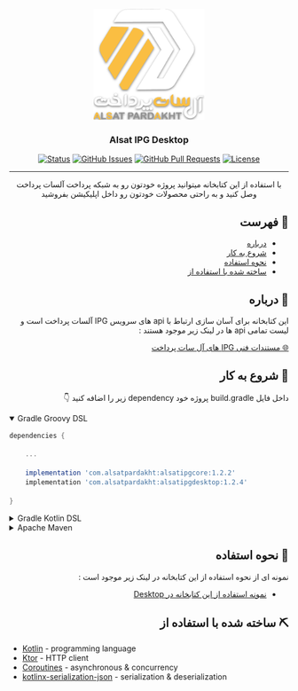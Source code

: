 <p align="center">
  <a href="" rel="noopener">
 <img width=200px height=200px src="./logo.png" alt="Project logo"></a>
</p>

<h3 align="center">Alsat IPG Desktop</h3>

<div align="center">


[![Status](https://img.shields.io/badge/status-active-success.svg)]()
[![GitHub Issues](https://img.shields.io/github/issues/AlsatPardakht/AlsatIPGDesktop.svg)](https://github.com/AlsatPardakht/AlsatIPGDesktop/issues)
[![GitHub Pull Requests](https://img.shields.io/github/issues-pr/AlsatPardakht/AlsatIPGDesktop.svg)](https://github.com/AlsatPardakht/AlsatIPGDesktop/pulls)
[![License](https://img.shields.io/badge/license-MIT-blue.svg)](/LICENSE)

</div>

---

<p align="center">با استفاده از این کتابخانه میتوانید پروژه خودتون رو به شبکه پرداخت آلسات پرداخت وصل کنید و به راحتی محصولات خودتون رو داخل اپلیکیشن بفروشید
    <br> 
</p>

<div dir="rtl">

## 📝 فهرست

- [درباره](#about)
- [شروع به کار](#getting_started)
- [نحوه استفاده](#usage)
- [ساخته شده با استفاده از](#built_using)

## 🧐 درباره <a name = "about"></a>
<p dir="rtl">
این کتابخانه برای آسان سازی ارتباط با api های سرویس IPG آلسات پرداخت است و لیست تمامی api ها در لینک زیر موجود هستند  :
</p>
<a href="https://www.alsatpardakht.com/TechnicalDocumentation/191">🌐 مستندات فنی IPG های آل سات پرداخت</a><br>

## 🏁 شروع به کار <a name = "getting_started"></a>

داخل فایل build.gradle پروژه خود dependency زیر را اضافه کنید 👇

</div>

<details open>
    <summary>Gradle Groovy DSL</summary>

```gradle
dependencies {

    ...

    implementation 'com.alsatpardakht:alsatipgcore:1.2.2'
    implementation 'com.alsatpardakht:alsatipgdesktop:1.2.4'

}
```

</details>

<details>
    <summary>Gradle Kotlin DSL</summary>

```Kotlin
implementation("com.alsatpardakht:alsatipgcore:1.2.2")
implementation("com.alsatpardakht:alsatipgdesktop:1.2.4")
```

</details>

<details>
    <summary>Apache Maven</summary>

```XML
<dependency>
  <groupId>com.alsatpardakht</groupId>
  <artifactId>alsatipgcore</artifactId>
  <version>1.2.2</version>
</dependency>

<dependency>
  <groupId>com.alsatpardakht</groupId>
  <artifactId>alsatipgdesktop</artifactId>
  <version>1.2.4</version>
</dependency>
```

</details>

<div dir="rtl">

## 🎈 نحوه استفاده <a name="usage"></a>

 نمونه ای از نحوه استفاده از این کتابخانه در لینک زیر موجود است :

- <a href="https://www.github.com/AlsatPardakht/AlsatIPGDesktopExample">نمونه استفاده از این کتابخانه در Desktop</a><br>


## ⛏️ ساخته شده با استفاده از  <a name = "built_using"></a>

</div>

- [Kotlin](https://kotlinlang.org/) - programming language
- [Ktor](https://ktor.io/) - HTTP client
- [Coroutines](https://kotlinlang.org/docs/coroutines-overview.html) - asynchronous & concurrency
- [kotlinx-serialization-json](https://github.com/Kotlin/kotlinx.serialization) - serialization & deserialization